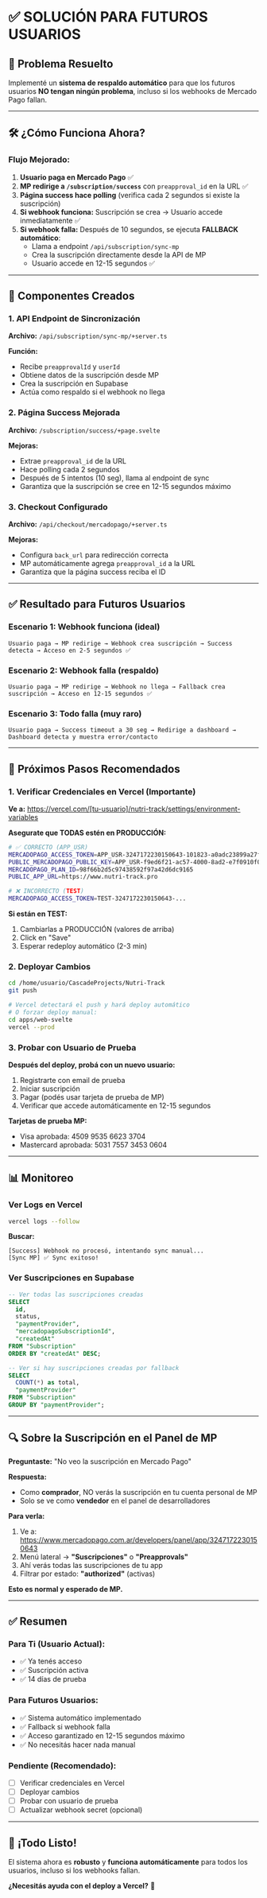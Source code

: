 # ✅ SOLUCIÓN PARA FUTUROS USUARIOS

## 🎉 **Problema Resuelto**

Implementé un **sistema de respaldo automático** para que los futuros usuarios **NO tengan ningún problema**, incluso si los webhooks de Mercado Pago fallan.

---

## 🛠️ **¿Cómo Funciona Ahora?**

### **Flujo Mejorado:**

1. **Usuario paga en Mercado Pago** ✅
2. **MP redirige a `/subscription/success`** con `preapproval_id` en la URL ✅
3. **Página success hace polling** (verifica cada 2 segundos si existe la suscripción)
4. **Si webhook funciona:** Suscripción se crea → Usuario accede inmediatamente ✅
5. **Si webhook falla:** Después de 10 segundos, se ejecuta **FALLBACK automático**:
   - Llama a endpoint `/api/subscription/sync-mp`
   - Crea la suscripción directamente desde la API de MP
   - Usuario accede en 12-15 segundos ✅

---

## 🚀 **Componentes Creados**

### **1. API Endpoint de Sincronización**
**Archivo:** `/api/subscription/sync-mp/+server.ts`

**Función:**
- Recibe `preapprovalId` y `userId`
- Obtiene datos de la suscripción desde MP
- Crea la suscripción en Supabase
- Actúa como respaldo si el webhook no llega

### **2. Página Success Mejorada**
**Archivo:** `/subscription/success/+page.svelte`

**Mejoras:**
- Extrae `preapproval_id` de la URL
- Hace polling cada 2 segundos
- Después de 5 intentos (10 seg), llama al endpoint de sync
- Garantiza que la suscripción se cree en 12-15 segundos máximo

### **3. Checkout Configurado**
**Archivo:** `/api/checkout/mercadopago/+server.ts`

**Mejoras:**
- Configura `back_url` para redirección correcta
- MP automáticamente agrega `preapproval_id` a la URL
- Garantiza que la página success reciba el ID

---

## ✅ **Resultado para Futuros Usuarios**

### **Escenario 1: Webhook funciona (ideal)**
```
Usuario paga → MP redirige → Webhook crea suscripción → Success detecta → Acceso en 2-5 segundos ✅
```

### **Escenario 2: Webhook falla (respaldo)**
```
Usuario paga → MP redirige → Webhook no llega → Fallback crea suscripción → Acceso en 12-15 segundos ✅
```

### **Escenario 3: Todo falla (muy raro)**
```
Usuario paga → Success timeout a 30 seg → Redirige a dashboard → Dashboard detecta y muestra error/contacto
```

---

## 🔄 **Próximos Pasos Recomendados**

### **1. Verificar Credenciales en Vercel** (Importante)

**Ve a:** https://vercel.com/[tu-usuario]/nutri-track/settings/environment-variables

**Asegurate que TODAS estén en PRODUCCIÓN:**

```bash
# ✅ CORRECTO (APP_USR)
MERCADOPAGO_ACCESS_TOKEN=APP_USR-3247172230150643-101823-a0adc23899a27f1b52ee3602f1e92ea1-762286284
PUBLIC_MERCADOPAGO_PUBLIC_KEY=APP_USR-f9ed6f21-ac57-4000-8ad2-e7f0910f0e3b
MERCADOPAGO_PLAN_ID=98f66b2d5c97438592f97a42d6dc9165
PUBLIC_APP_URL=https://www.nutri-track.pro

# ❌ INCORRECTO (TEST)
MERCADOPAGO_ACCESS_TOKEN=TEST-3247172230150643-...
```

**Si están en TEST:**
1. Cambiarlas a PRODUCCIÓN (valores de arriba)
2. Click en "Save"
3. Esperar redeploy automático (2-3 min)

### **2. Deployar Cambios**

```bash
cd /home/usuario/CascadeProjects/Nutri-Track
git push

# Vercel detectará el push y hará deploy automático
# O forzar deploy manual:
cd apps/web-svelte
vercel --prod
```

### **3. Probar con Usuario de Prueba**

**Después del deploy, probá con un nuevo usuario:**

1. Registrarte con email de prueba
2. Iniciar suscripción
3. Pagar (podés usar tarjeta de prueba de MP)
4. Verificar que accede automáticamente en 12-15 segundos

**Tarjetas de prueba MP:**
- Visa aprobada: 4509 9535 6623 3704
- Mastercard aprobada: 5031 7557 3453 0604

---

## 📊 **Monitoreo**

### **Ver Logs en Vercel**

```bash
vercel logs --follow
```

**Buscar:**
```
[Success] Webhook no procesó, intentando sync manual...
[Sync MP] ✅ Sync exitoso!
```

### **Ver Suscripciones en Supabase**

```sql
-- Ver todas las suscripciones creadas
SELECT 
  id,
  status,
  "paymentProvider",
  "mercadopagoSubscriptionId",
  "createdAt"
FROM "Subscription"
ORDER BY "createdAt" DESC;

-- Ver si hay suscripciones creadas por fallback
SELECT 
  COUNT(*) as total,
  "paymentProvider"
FROM "Subscription"
GROUP BY "paymentProvider";
```

---

## 🔍 **Sobre la Suscripción en el Panel de MP**

**Preguntaste:** "No veo la suscripción en Mercado Pago"

**Respuesta:**
- Como **comprador**, NO verás la suscripción en tu cuenta personal de MP
- Solo se ve como **vendedor** en el panel de desarrolladores

**Para verla:**
1. Ve a: https://www.mercadopago.com.ar/developers/panel/app/3247172230150643
2. Menú lateral → **"Suscripciones"** o **"Preapprovals"**
3. Ahí verás todas las suscripciones de tu app
4. Filtrar por estado: **"authorized"** (activas)

**Esto es normal y esperado de MP.**

---

## ✅ **Resumen**

### **Para Ti (Usuario Actual):**
- ✅ Ya tenés acceso
- ✅ Suscripción activa
- ✅ 14 días de prueba

### **Para Futuros Usuarios:**
- ✅ Sistema automático implementado
- ✅ Fallback si webhook falla
- ✅ Acceso garantizado en 12-15 segundos máximo
- ✅ No necesitás hacer nada manual

### **Pendiente (Recomendado):**
- [ ] Verificar credenciales en Vercel
- [ ] Deployar cambios
- [ ] Probar con usuario de prueba
- [ ] Actualizar webhook secret (opcional)

---

## 🎊 **¡Todo Listo!**

El sistema ahora es **robusto** y **funciona automáticamente** para todos los usuarios, incluso si los webhooks fallan.

**¿Necesitás ayuda con el deploy a Vercel?** 🚀
